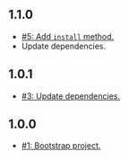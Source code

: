 ## 1.1.0
* [#5: Add `install` method.](https://github.com/haensl/google-analytics/issues/5)
* Update dependencies.

## 1.0.1
* [#3: Update dependencies.](https://github.com/haensl/google-analytics/issues/3)

## 1.0.0
* [#1: Bootstrap project.](https://github.com/haensl/google-analytics/issues/1)
